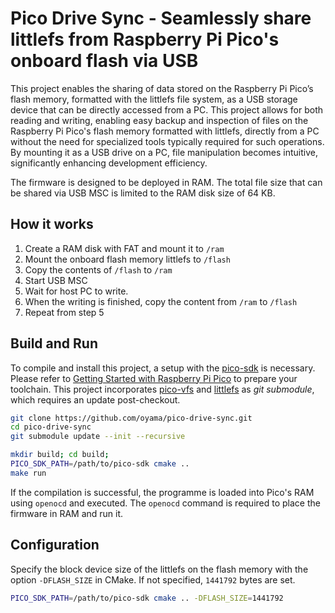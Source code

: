 # Pico Drive Sync - Seamlessly share littlefs from Raspberry Pi Pico's onboard flash via USB

This project enables the sharing of data stored on the Raspberry Pi Pico’s flash memory, formatted with the littlefs file system, as a USB storage device that can be directly accessed from a PC. This project allows for both reading and writing, enabling easy backup and inspection of files on the Raspberry Pi Pico's flash memory formatted with littlefs, directly from a PC without the need for specialized tools typically required for such operations. By mounting it as a USB drive on a PC, file manipulation becomes intuitive, significantly enhancing development efficiency.

The firmware is designed to be deployed in RAM. The total file size that can be shared via USB MSC is limited to the RAM disk size of 64 KB.

## How it works

1. Create a RAM disk with FAT and mount it to `/ram`
2. Mount the onboard flash memory littlefs to `/flash`
3. Copy the contents of `/flash` to `/ram`
4. Start USB MSC
5. Wait for host PC to write.
6. When the writing is finished, copy the content from `/ram` to `/flash`
7. Repeat from step 5


## Build and Run

To compile and install this project, a setup with the [pico-sdk](https://github.com/raspberrypi/pico-sdk) is necessary. Please refer to [Getting Started with Raspberry Pi Pico](https://datasheets.raspberrypi.com/pico/getting-started-with-pico.pdf) to prepare your toolchain. This project incorporates [pico-vfs](https://github.com/oyama/pico-vfs) and [littlefs](https://github.com/littlefs-project/littlefs) as _git submodule_, which requires an update post-checkout.

```bash
git clone https://github.com/oyama/pico-drive-sync.git
cd pico-drive-sync
git submodule update --init --recursive

mkdir build; cd build;
PICO_SDK_PATH=/path/to/pico-sdk cmake ..
make run
```
If the compilation is successful, the programme is loaded into Pico's RAM using `openocd` and executed. The `openocd` command is required to place the firmware in RAM and run it.

## Configuration

Specify the block device size of the littlefs on the flash memory with the option `-DFLASH_SIZE` in CMake. If not specified, `1441792` bytes are set.

```bash
PICO_SDK_PATH=/path/to/pico-sdk cmake .. -DFLASH_SIZE=1441792
```
